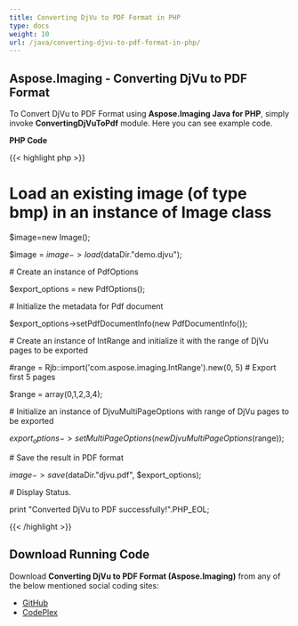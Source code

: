 ```yaml
---
title: Converting DjVu to PDF Format in PHP
type: docs
weight: 10
url: /java/converting-djvu-to-pdf-format-in-php/
---
```


## **Aspose.Imaging - Converting DjVu to PDF Format**
To Convert DjVu to PDF Format using **Aspose.Imaging Java for PHP**, simply invoke **ConvertingDjVuToPdf** module. Here you can see example code.

**PHP Code**

{{< highlight php >}}

 # Load an existing image (of type bmp) in an instance of Image class

$image=new Image();

$image = $image->load($dataDir."demo.djvu");

\# Create an instance of PdfOptions

$export_options = new PdfOptions();

\# Initialize the metadata for Pdf document

$export_options->setPdfDocumentInfo(new PdfDocumentInfo());

\# Create an instance of IntRange and initialize it with the range of DjVu pages to be exported

#range = Rjb::import('com.aspose.imaging.IntRange').new(0, 5) # Export first 5 pages

$range = array(0,1,2,3,4);

\# Initialize an instance of DjvuMultiPageOptions with range of DjVu pages to be exported

$export_options->setMultiPageOptions(new DjvuMultiPageOptions($range));

\# Save the result in PDF format

$image->save($dataDir."djvu.pdf", $export_options);

\# Display Status.

print "Converted DjVu to PDF successfully!".PHP_EOL;

{{< /highlight >}}
## **Download Running Code**
Download **Converting DjVu to PDF Format (Aspose.Imaging)** from any of the below mentioned social coding sites:

- [GitHub](https://github.com/aspose-imaging/Aspose.Imaging-for-Java/blob/master/Plugins/Aspose_Imaging_Java_for_PHP/src/aspose/imaging/ManagingDjVuFormat/ConvertingDjVutoPDF.php)
- [CodePlex](https://archive.codeplex.com/?p=asposeimagingjavaphp#src/aspose/imaging/ManagingDjVuFormat/ConvertingDjVutoPDF.php)
